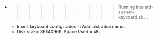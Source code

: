 * >>>>>>>>> Running inst-std-system-keyboard.sh ...
  * Insert keyboard configuration in Administration menu.
  * Disk size = 3664096K. Space Used = 4K.
